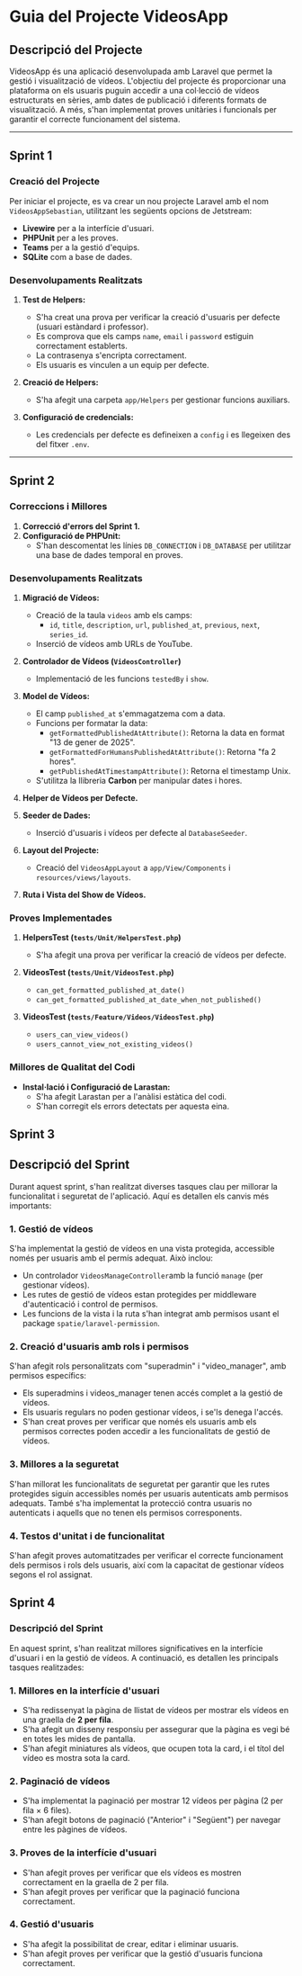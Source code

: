 # Guia del Projecte VideosApp

## Descripció del Projecte

VideosApp és una aplicació desenvolupada amb Laravel que permet la gestió i visualització de vídeos. L'objectiu del projecte és proporcionar una plataforma on els usuaris puguin accedir a una col·lecció de vídeos estructurats en sèries, amb dates de publicació i diferents formats de visualització. A més, s'han implementat proves unitàries i funcionals per garantir el correcte funcionament del sistema.

---

## Sprint 1

### Creació del Projecte

Per iniciar el projecte, es va crear un nou projecte Laravel amb el nom `VideosAppSebastian`, utilitzant les següents opcions de Jetstream:

- **Livewire** per a la interfície d'usuari.
- **PHPUnit** per a les proves.
- **Teams** per a la gestió d'equips.
- **SQLite** com a base de dades.

### Desenvolupaments Realitzats

1. **Test de Helpers:**
    - S'ha creat una prova per verificar la creació d'usuaris per defecte (usuari estàndard i professor).
    - Es comprova que els camps `name`, `email` i `password` estiguin correctament establerts.
    - La contrasenya s'encripta correctament.
    - Els usuaris es vinculen a un equip per defecte.

2. **Creació de Helpers:**
    - S'ha afegit una carpeta `app/Helpers` per gestionar funcions auxiliars.

3. **Configuració de credencials:**
    - Les credencials per defecte es defineixen a `config` i es llegeixen des del fitxer `.env`.

---

## Sprint 2

### Correccions i Millores

1. **Correcció d'errors del Sprint 1.**
2. **Configuració de PHPUnit:**
    - S'han descomentat les línies `DB_CONNECTION` i `DB_DATABASE` per utilitzar una base de dades temporal en proves.

### Desenvolupaments Realitzats

1. **Migració de Vídeos:**
    - Creació de la taula `videos` amb els camps:
        - `id`, `title`, `description`, `url`, `published_at`, `previous`, `next`, `series_id`.
    - Inserció de vídeos amb URLs de YouTube.

2. **Controlador de Vídeos (`VideosController`)**
    - Implementació de les funcions `testedBy` i `show`.

3. **Model de Vídeos:**
    - El camp `published_at` s'emmagatzema com a data.
    - Funcions per formatar la data:
        - `getFormattedPublishedAtAttribute()`: Retorna la data en format "13 de gener de 2025".
        - `getFormattedForHumansPublishedAtAttribute()`: Retorna "fa 2 hores".
        - `getPublishedAtTimestampAttribute()`: Retorna el timestamp Unix.
    - S'utilitza la llibreria **Carbon** per manipular dates i hores.

4. **Helper de Vídeos per Defecte.**

5. **Seeder de Dades:**
    - Inserció d'usuaris i vídeos per defecte al `DatabaseSeeder`.

6. **Layout del Projecte:**
    - Creació del `VideosAppLayout` a `app/View/Components` i `resources/views/layouts`.

7. **Ruta i Vista del Show de Vídeos.**

### Proves Implementades

1. **HelpersTest (`tests/Unit/HelpersTest.php`)**
    - S'ha afegit una prova per verificar la creació de vídeos per defecte.

2. **VideosTest (`tests/Unit/VideosTest.php`)**
    - `can_get_formatted_published_at_date()`
    - `can_get_formatted_published_at_date_when_not_published()`

3. **VideosTest (`tests/Feature/Videos/VideosTest.php`)**
    - `users_can_view_videos()`
    - `users_cannot_view_not_existing_videos()`

### Millores de Qualitat del Codi

- **Instal·lació i Configuració de Larastan:**
    - S'ha afegit Larastan per a l'anàlisi estàtica del codi.
    - S'han corregit els errors detectats per aquesta eina.

## Sprint 3

## Descripció del Sprint

Durant aquest sprint, s'han realitzat diverses tasques clau per millorar la funcionalitat i seguretat de l'aplicació. Aquí es detallen els canvis més importants:

### 1. **Gestió de vídeos**
S'ha implementat la gestió de vídeos en una vista protegida, accessible només per usuaris amb el permís adequat. Això inclou:
- Un controlador `VideosManageController`amb la funció `manage` (per gestionar vídeos).
- Les rutes de gestió de vídeos estan protegides per middleware d'autenticació i control de permisos.
- Les funcions de la vista i la ruta s'han integrat amb permisos usant el package `spatie/laravel-permission`.

### 2. **Creació d'usuaris amb rols i permisos**
S'han afegit rols personalitzats com "superadmin" i "video_manager", amb permisos específics:
- Els superadmins i videos_manager tenen accés complet a la gestió de vídeos.
- Els usuaris regulars no poden gestionar vídeos, i se'ls denega l'accés.
- S'han creat proves per verificar que només els usuaris amb els permisos correctes poden accedir a les funcionalitats de gestió de vídeos.

### 3. **Millores a la seguretat**
S'han millorat les funcionalitats de seguretat per garantir que les rutes protegides siguin accessibles només per usuaris autenticats amb permisos adequats. També s'ha implementat la protecció contra usuaris no autenticats i aquells que no tenen els permisos corresponents.

### 4. **Testos d'unitat i de funcionalitat**
S'han afegit proves automatitzades per verificar el correcte funcionament dels permisos i rols dels usuaris, així com la capacitat de gestionar vídeos segons el rol assignat.

## Sprint 4

### Descripció del Sprint

En aquest sprint, s'han realitzat millores significatives en la interfície d'usuari i en la gestió de vídeos. A continuació, es detallen les principals tasques realitzades:

### 1. **Millores en la interfície d'usuari**
- S'ha redissenyat la pàgina de llistat de vídeos per mostrar els vídeos en una graella de **2 per fila**.
- S'ha afegit un disseny responsiu per assegurar que la pàgina es vegi bé en totes les mides de pantalla.
- S'han afegit miniatures als vídeos, que ocupen tota la card, i el títol del vídeo es mostra sota la card.

### 2. **Paginació de vídeos**
- S'ha implementat la paginació per mostrar 12 vídeos per pàgina (2 per fila × 6 files).
- S'han afegit botons de paginació ("Anterior" i "Següent") per navegar entre les pàgines de vídeos.

### 3. **Proves de la interfície d'usuari**
- S'han afegit proves per verificar que els vídeos es mostren correctament en la graella de 2 per fila.
- S'han afegit proves per verificar que la paginació funciona correctament.

### 4. **Gestió d'usuaris**
- S'ha afegit la possibilitat de crear, editar i eliminar usuaris.
- S'han afegit proves per verificar que la gestió d'usuaris funciona correctament.
